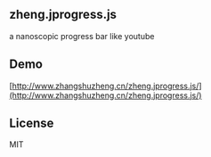 ## zheng.jprogress.js
a nanoscopic progress bar like youtube

## Demo
[http://www.zhangshuzheng.cn/zheng.jprogress.js/](http://www.zhangshuzheng.cn/zheng.jprogress.js/)

## License
MIT
